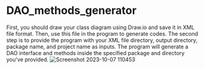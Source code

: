 # DAO_methods_generator
First, you should draw your class diagram using Draw.io and save it in XML file format. Then, use this file in the program to generate codes. The second step is to provide the program with your XML file directory, output directory, package name, and project name as inputs. The program will generate a DAO interface and methods inside the specified package and directory you've provided.
![Screenshot 2023-10-07 110453](https://github.com/AsmaRoshanMilani/DAO_methods_generator/assets/135136956/ecc95dab-51a4-4b8a-921d-3b6317b3b193)
